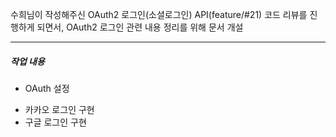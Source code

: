수희님이 작성해주신 OAuth2 로그인(소셜로그인) API(feature/#21) 코드 리뷰를 진행하게 되면서, OAuth2 로그인 관련 내용 정리를 위해 문서 개설

---
##### 작업 내용
* OAuth 설정
- 카카오 로그인 구현
- 구글 로그인 구현

